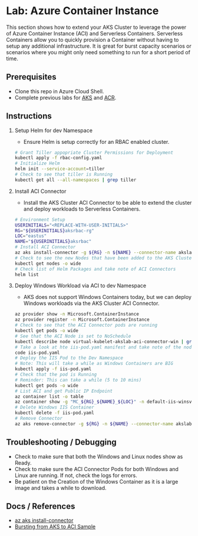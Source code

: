 # Lab: Azure Container Instance

This section shows how to extend your AKS Cluster to leverage the power of Azure Container Instance (ACI) and Serverless Containers. Serverless Containers allow you to quickly provision a Container without having to setup any additional infrastructure. It is great for burst capacity scenarios or scenarios where you might only need something to run for a short period of time.

## Prerequisites

* Clone this repo in Azure Cloud Shell.
* Complete previous labs for [AKS](../create-aks-cluster/README.md) and [ACR](../build-application/README.md).

## Instructions

1. Setup Helm for dev Namespace

    * Ensure Helm is setup correctly for an RBAC enabled cluster.

    ```bash
    # Grant Tiller appopriate Cluster Permissions for Deployment
    kubectl apply -f rbac-config.yaml
    # Initialize Helm
    helm init --service-account=tiller
    # Check to see that tiller is Running
    kubectl get all --all-namespaces | grep tiller
    ```

2. Install ACI Connector

    * Install the AKS Cluster ACI Connector to be able to extend the cluster and deploy workloads to Serverless Containers.

    ```bash
    # Environment Setup
    USERINITIALS="<REPLACE-WITH-USER-INITIALS>"
    RG="${USERINITIALS}aksrbac-rg"
    LOC="eastus"
    NAME="${USERINITIALS}aksrbac"
    # Install ACI Connector
    az aks install-connector -g ${RG} -n ${NAME} --connector-name akslab-aci-connector --os-type Both
    # Check to see the new Nodes that have been added to the AKS Cluster
    kubectl get nodes -o wide
    # Check list of Helm Packages and take note of ACI Connectors
    helm list
    ```

3. Deploy Windows Workload via ACI to dev Namespace

    * AKS does not support Windows Containers today, but we can deploy Windows workloads via the AKS Cluster ACI Connector.

    ```bash
    az provider show -n Microsoft.ContainerInstance
    az provider register -n Microsoft.ContainerInstance  
    # Check to see that the ACI Connector pods are running
    kubectl get pods -o wide
    # See that the ACI Node is set to NoSchedule
    kubectl describe node virtual-kubelet-akslab-aci-connector-win | grep -i taint
    # Take a look at hte iis-pod.yaml manifest and take note of the nodeName and tolerations
    code iis-pod.yaml
    # Deploy the IIS Pod to the Dev Namespace
    # Note: This will take a while as Windows Containers are BIG
    kubectl apply -f iis-pod.yaml
    # Check that the pod is Running
    # Reminder: This can take a while (5 to 10 mins)
    kubectl get pods -o wide
    # List ACI and get Public IP Endpoint
    az container list -o table
    az container show -g "MC_${RG}_${NAME}_${LOC}" -n default-iis-winsvrcore --query "{IP:ipAddress.ip,ProvisioningState:provisioningState}" -o table
    # Delete Windows IIS Container
    kubectl delete -f iis-pod.yaml
    # Remove Connector
    az aks remove-connector -g ${RG} -n ${NAME} --connector-name akslab-aci-connector --os-type Both --graceful
    ```

## Troubleshooting / Debugging

* Check to make sure that both the Windows and Linux nodes show as Ready.
* Check to make sure the ACI Connector Pods for both Windows and Linux are running. If not, check the logs for errors.
* Be patient on the Creation of the Windows Container as it is a large image and takes a while to download.

## Docs / References

* [az aks install-connector](https://docs.microsoft.com/en-us/cli/azure/aks?view=azure-cli-latest#az-aks-install-connector)
* [Bursting from AKS to ACI Sample](https://azure.microsoft.com/en-us/resources/samples/virtual-kubelet-aci-burst/)
